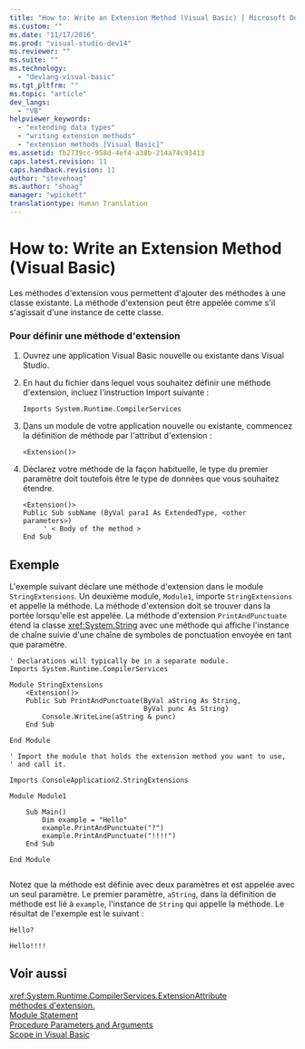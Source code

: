 ```yaml
---
title: "How to: Write an Extension Method (Visual Basic) | Microsoft Docs"
ms.custom: ""
ms.date: "11/17/2016"
ms.prod: "visual-studio-dev14"
ms.reviewer: ""
ms.suite: ""
ms.technology: 
  - "devlang-visual-basic"
ms.tgt_pltfrm: ""
ms.topic: "article"
dev_langs: 
  - "VB"
helpviewer_keywords: 
  - "extending data types"
  - "writing extension methods"
  - "extension methods [Visual Basic]"
ms.assetid: fb2739cc-958d-4ef4-a38b-214a74c93413
caps.latest.revision: 11
caps.handback.revision: 11
author: "stevehoag"
ms.author: "shoag"
manager: "wpickett"
translationtype: Human Translation
---
```

# How to: Write an Extension Method (Visual Basic)
Les méthodes d'extension vous permettent d'ajouter des méthodes à une classe existante.  La méthode d'extension peut être appelée comme s'il s'agissait d'une instance de cette classe.  
  
### Pour définir une méthode d'extension  
  
1.  Ouvrez une application Visual Basic nouvelle ou existante dans Visual Studio.  
  
2.  En haut du fichier dans lequel vous souhaitez définir une méthode d'extension, incluez l'instruction Import suivante :  
  
    ```  
    Imports System.Runtime.CompilerServices  
    ```  
  
3.  Dans un module de votre application nouvelle ou existante, commencez la définition de méthode par l'attribut d'extension :  
  
    ```  
    <Extension()>  
    ```  
  
4.  Déclarez votre méthode de la façon habituelle, le type du premier paramètre doit toutefois être le type de données que vous souhaitez étendre.  
  
    ```  
    <Extension()>   
    Public Sub subName (ByVal para1 As ExtendedType, <other parameters>)  
         ' < Body of the method >  
    End Sub  
    ```  
  
## Exemple  
 L'exemple suivant déclare une méthode d'extension dans le module `StringExtensions`.  Un deuxième module, `Module1`, importe `StringExtensions` et appelle la méthode.  La méthode d'extension doit se trouver dans la portée lorsqu'elle est appelée.  La méthode d'extension `PrintAndPunctuate` étend la classe <xref:System.String> avec une méthode qui affiche l'instance de chaîne suivie d'une chaîne de symboles de ponctuation envoyée en tant que paramètre.  
  
```vb#  
' Declarations will typically be in a separate module.  
Imports System.Runtime.CompilerServices  
  
Module StringExtensions  
    <Extension()>   
    Public Sub PrintAndPunctuate(ByVal aString As String,   
                                 ByVal punc As String)  
        Console.WriteLine(aString & punc)  
    End Sub  
  
End Module  
```  
  
```vb#  
' Import the module that holds the extension method you want to use,   
' and call it.  
  
Imports ConsoleApplication2.StringExtensions  
  
Module Module1  
  
    Sub Main()  
        Dim example = "Hello"  
        example.PrintAndPunctuate("?")  
        example.PrintAndPunctuate("!!!!")  
    End Sub  
  
End Module  
  
```  
  
 Notez que la méthode est définie avec deux paramètres et est appelée avec un seul paramètre.  Le premier paramètre, `aString`, dans la définition de méthode est lié à `example`, l'instance de `String` qui appelle la méthode.  Le résultat de l'exemple est le suivant :  
  
 `Hello?`  
  
 `Hello!!!!`  
  
## Voir aussi  
 <xref:System.Runtime.CompilerServices.ExtensionAttribute>   
 [méthodes d'extension.](../../../../visual-basic/programming-guide/language-features/procedures/extension-methods.md)   
 [Module Statement](../../../../visual-basic/language-reference/statements/module-statement.md)   
 [Procedure Parameters and Arguments](../../../../visual-basic/programming-guide/language-features/procedures/procedure-parameters-and-arguments.md)   
 [Scope in Visual Basic](../../../../visual-basic/programming-guide/language-features/declared-elements/scope.md)